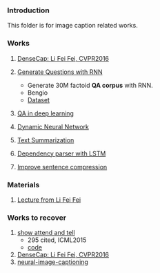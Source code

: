 ### Introduction
This folder is for image caption related works. 

### Works
1. [DenseCap: Li Fei Fei, CVPR2016][1]

2. [Generate Questions with RNN][2]
	- Generate 30M factoid **QA corpus** with RNN.
	- Bengio
	- [Dataset][3]

3. [QA in deep learning][4]

4. [Dynamic Neural Network][5]

5. [Text Summarization][6]

6. [Dependency parser with LSTM][7]

7. [Improve sentence compression][8]

### Materials
1. [Lecture from Li Fei Fei][9]

### Works to recover
1. [show attend and tell][10] 
	- 295 cited, ICML2015
	- [code][11]
2. [DenseCap: Li Fei Fei, CVPR2016][12]
3. [neural-image-captioning][13]

[1]:	https://github.com/jcjohnson/densecap
[2]:	http://arxiv.org/abs/1603.06807
[3]:	http://agarciaduran.org/
[4]:	http://blog.csdn.net/abcjennifer/article/details/51232645
[5]:	http://arxiv.org/abs/1601.01705 "Dynamic Neural Network by Trevor Darrel"
[6]:	http://deeplearningkit.org/2016/04/23/deep-learning-for-text-summarization/
[7]:	http://arxiv.org/abs/1604.06529
[8]:	http://arxiv.org/abs/1604.03357
[9]:	https://mp.weixin.qq.com/s?__biz=MzI3MTA0MTk1MA==&mid=2651983997&idx=1&sn=47b6caa311b0e69cc730e992655336a0&scene=1&srcid=0629yPs1Qxq1PjbBRbA5WnVC&key=77421cf58af4a653ed6b3a642e4a053f5e921bbf734bd57eb4539aa9689d521f66604d7b9447b7a151242e6977a54643&ascene=0&uin=MTU4NzMyNjgwMQ%3D%3D&devicetype=iMac+MacBookPro12%2C1+OSX+OSX+10.11.4+build(15E65)&version=11020201&pass_ticket=ExPhKzgGpER5boVhOPhRolmcrlp55yjZ9ROoi3X%2BXYr4HJmhB3JU8yAlrc3Y6Cq8
[10]:	http://arxiv.org/abs/1502.03044
[11]:	https://github.com/kelvinxu/arctic-captions
[12]:	https://github.com/jcjohnson/densecap
[13]:	https://github.com/fukun07/neural-image-captioning